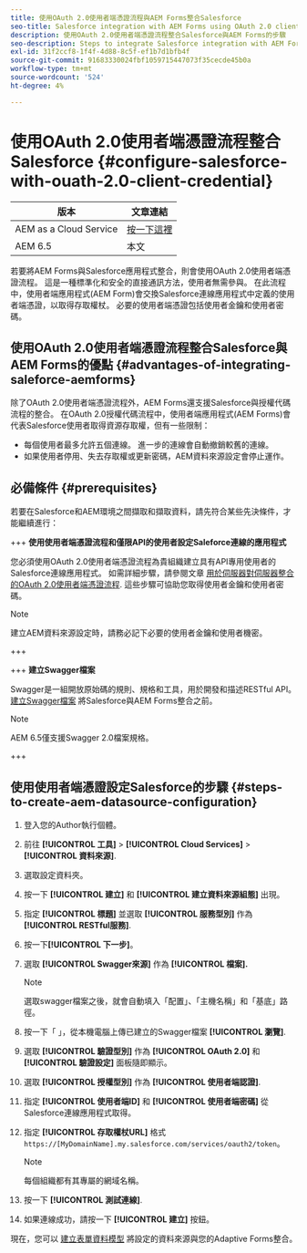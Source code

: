 ```yaml
---
title: 使用OAuth 2.0使用者端憑證流程與AEM Forms整合Salesforce
seo-title: Salesforce integration with AEM Forms using OAuth 2.0 client credentials flow
description: 使用OAuth 2.0使用者端憑證流程整合Salesforce與AEM Forms的步驟
seo-description: Steps to integrate Salesforce integration with AEM Forms using OAuth 2.0 client credentials flow
exl-id: 31f2ccf8-1f4f-4d88-8c5f-ef1b7d1bfb4f
source-git-commit: 91683330024fbf1059715447073f35cecde45b0a
workflow-type: tm+mt
source-wordcount: '524'
ht-degree: 4%

---
```


# 使用OAuth 2.0使用者端憑證流程整合Salesforce  {#configure-salesforce-with-ouath-2.0-client-credential}

| 版本 | 文章連結 |
| -------- | ---------------------------- |
| AEM as a Cloud Service  | [按一下這裡](https://experienceleague.adobe.com/docs/experience-manager-cloud-service/content/forms/integrate/use-form-data-model/configure-msdynamics-salesforce.html) |
| AEM 6.5 | 本文 |


若要將AEM Forms與Salesforce應用程式整合，則會使用OAuth 2.0使用者端憑證流程。 這是一種標準化和安全的直接通訊方法，使用者無需參與。 在此流程中，使用者端應用程式(AEM Form)會交換Salesforce連線應用程式中定義的使用者端憑證，以取得存取權杖。 必要的使用者端憑證包括使用者金鑰和使用者密碼。

## 使用OAuth 2.0使用者端憑證流程整合Salesforce與AEM Forms的優點 {#advantages-of-integrating-saleforce-aemforms}

除了OAuth 2.0使用者端憑證流程外，AEM Forms還支援Salesforce與授權代碼流程的整合。 在OAuth 2.0授權代碼流程中，使用者端應用程式(AEM Forms)會代表Salesforce使用者取得資源存取權，但有一些限制：

* 每個使用者最多允許五個連線。 進一步的連線會自動撤銷較舊的連線。
* 如果使用者停用、失去存取權或更新密碼，AEM資料來源設定會停止運作。

## 必備條件 {#prerequisites}

若要在Salesforce和AEM環境之間擷取和擷取資料，請先符合某些先決條件，才能繼續進行：

+++ **使用使用者端憑證流程和僅限API的使用者設定Saleforce連線的應用程式**

您必須使用OAuth 2.0使用者端憑證流程為貴組織建立具有API專用使用者的Salesforce連線應用程式。 如需詳細步驟，請參閱文章 [用於伺服器對伺服器整合的OAuth 2.0使用者端憑證流程](https://help.salesforce.com/s/articleView?id=sf.connected_app_client_credentials_setup.htm&amp;type=5). 這些步驟可協助您取得使用者金鑰和使用者密碼。

>[!NOTE]
>
> 建立AEM資料來源設定時，請務必記下必要的使用者金鑰和使用者機密。

+++

+++ **建立Swagger檔案**

Swagger是一組開放原始碼的規則、規格和工具，用於開發和描述RESTful API。 [建立Swagger檔案](https://experienceleague.adobe.com/docs/experience-manager-learn/cloud-service/forms/integrate-with-salesforce/describe-rest-api.html) 將Salesforce與AEM Forms整合之前。

>[!NOTE]
>
> AEM 6.5僅支援Swagger 2.0檔案規格。

+++

## 使用使用者端憑證設定Salesforce的步驟 {#steps-to-create-aem-datasource-configuration}

1. 登入您的Author執行個體。
1. 前往 **[!UICONTROL 工具]** > **[!UICONTROL Cloud Services]** > **[!UICONTROL 資料來源]**.
1. 選取設定資料夾。
1. 按一下 **[!UICONTROL 建立]** 和 **[!UICONTROL 建立資料來源組態]** 出現。
1. 指定 **[!UICONTROL 標題]** 並選取 **[!UICONTROL 服務型別]** 作為 **[!UICONTROL RESTful服務]**.
1. 按一下&#x200B;**[!UICONTROL 下一步]**。
1. 選取 **[!UICONTROL Swagger來源]** 作為 **[!UICONTROL 檔案].**
   >[!NOTE]
   >
   > 選取swagger檔案之後，就會自動填入「配置」、「主機名稱」和「基底」路徑。

1. 按一下「 」，從本機電腦上傳已建立的Swagger檔案 **[!UICONTROL 瀏覽]**.
1. 選取 **[!UICONTROL 驗證型別]** 作為 **[!UICONTROL OAuth 2.0]** 和 **[!UICONTROL 驗證設定]** 面板隨即顯示。
1. 選取 **[!UICONTROL 授權型別]** 作為 **[!UICONTROL 使用者端認證]**.
1. 指定 **[!UICONTROL 使用者端ID]** 和 **[!UICONTROL 使用者端密碼]** 從Salesforce連線應用程式取得。
1. 指定 **[!UICONTROL 存取權杖URL]** 格式
   `https://[MyDomainName].my.salesforce.com/services/oauth2/token`。

   >[!NOTE]
   >
   > 每個組織都有其專屬的網域名稱。

1. 按一下 **[!UICONTROL 測試連線]**.
1. 如果連線成功，請按一下 **[!UICONTROL 建立]** 按鈕。

現在，您可以 [建立表單資料模型](https://experienceleague.adobe.com/docs/experience-manager-65/forms/form-data-model/create-form-data-models.html?lang=en) 將設定的資料來源與您的Adaptive Forms整合。
